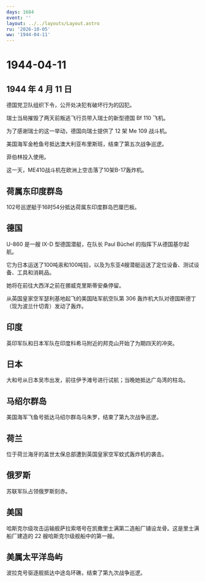 ```yaml
---
days: 1684
event: ''
layout: ../../layouts/Layout.astro
ru: '2026-10-05'
ww: '1944-04-11'
---
```


# 1944-04-11

## 1944 年 4 月 11 日

德国党卫队组织下令，公开处决犯有破坏行为的囚犯。

瑞士当局摧毁了两天前叛逃飞行员带入瑞士的新型德国 Bf 110 飞机。

为了感谢瑞士的这一举动，德国向瑞士提供了 12 架 Me 109 战斗机。

美国海军金枪鱼号抵达澳大利亚布里斯班，结束了第五次战争巡逻。

菲伯林投入使用。

这一天，ME410战斗机在欧洲上空击落了10架B-17轰炸机。

## 荷属东印度群岛

102号巡逻艇于16时54分抵达荷属东印度群岛巴厘巴板。

## 德国

U-860 是一艘 IX-D 型德国潜艇，在队长 Paul Büchel
的指挥下从德国基尔起航。

它为日本运送了100吨汞和100吨铅，以及为东亚4艘潜艇运送了定位设备、测试设备、工具和消耗品。

她将在前往大西洋之前在挪威克里斯蒂安桑停留。

从英国皇家空军瑟利基地起飞的美国陆军航空队第 306
轰炸机大队对德国斯德丁（现为波兰什切青）发动了轰炸。

## 印度

英印军队和日本军队在印度科希马附近的邦克山开始了为期四天的冲突。

## 日本

大和号从日本吴市出发，前往伊予滩号进行试航；当晚她抵达广岛湾的柱岛。

## 马绍尔群岛

美国海军飞鱼号抵达马绍尔群岛马朱罗，结束了第九次战争巡逻。

## 荷兰

位于荷兰海牙的盖世太保总部遭到英国皇家空军蚊式轰炸机的袭击。

## 俄罗斯

苏联军队占领俄罗斯刻赤。

## 美国

哈斯克尔级攻击运输舰萨拉索塔号在凯撒里士满第二造船厂铺设龙骨。这是里士满船厂建造的
22 艘哈斯克尔级舰船中的第一艘。

## 美属太平洋岛屿

波拉克号驱逐舰抵达中途岛环礁，结束了第九次战争巡逻。